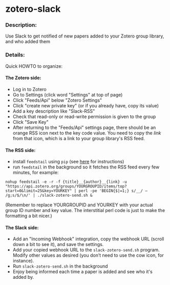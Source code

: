 zotero-slack
============

### Description:
Use Slack to get notified of new papers added to your Zotero group library, and who added them

### Details:

Quick HOWTO to organize:


#### The Zotero side:

- Log in to Zotero
- Go to Settings (click word "Settings" at top of page)
- Click "Feeds/Api" below "Zotero Settings"
- Click "create new private key" (or if you already have, copy its value)
- Add a key description like "Slack-RSS"
- Check that read-only or read-write permission is given to the group
- Click "Save Key"
- After returning to the "Feeds/Api" settings page, there should be an orange RSS icon next to the key code value. You need to copy the *link* from that icon, which is a link to your group library's RSS feed.

#### The RSS side:

- install `feedstail` using `pip` (see [here](https://github.com/pmcarlton/pubmed-rss-twitter) for instructions)
- run `feedstail` in the background so it fetches the RSS feed every few minutes, for example:

`nohup feedstail -e -r -f {title}__{author}__{link} -u "https://api.zotero.org/groups/YOURGROUPID/items/top?start=0&limit=25&key=YOURKEY" | perl -pe 'BEGIN{$|=1;} s/__/ — /g;s/$/\n/' | ./slack-zotero-send.sh &`

  (Remember to replace YOURGROUPID and YOURKEY with your actual group ID number and key value. The interstitial perl code is just to make the formatting a bit nicer.)

#### The Slack side:

- Add an "Incoming Webhook" integration, copy the webhook URL (scroll down a bit to see it), and save the settings.
- Add your copied webhook URL to the `slack-zotero-send.sh` program. Modify other values as desired (you don’t need to use the cow icon, for instance).
- Run `slack-zotero-send.sh` in the background
- Enjoy being informed each time a paper is added and see who it's added by.
